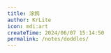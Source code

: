```yaml
---
title: 涂鸦
author: KrLite
icon: mdi:art
createTime: 2024/06/07 15:14:50
permalink: /notes/doddles/
---
```

